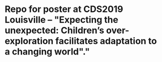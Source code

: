 # Repo for poster at CDS2019 Louisville – "Expecting the unexpected: Children’s over-exploration facilitates adaptation to a changing world"."  



